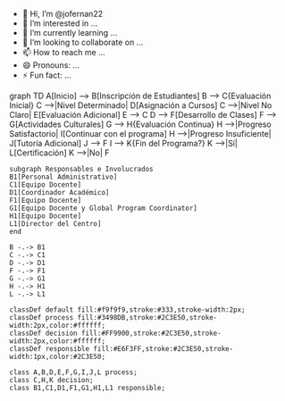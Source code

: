 - 👋 Hi, I’m @jofernan22
- 👀 I’m interested in ...
- 🌱 I’m currently learning ...
- 💞️ I’m looking to collaborate on ...
- 📫 How to reach me ...
- 😄 Pronouns: ...
- ⚡ Fun fact: ...

<!---
jofernan22/jofernan22 is a ✨ special ✨ repository because its `README.md` (this file) appears on your GitHub profile.
You can click the Preview link to take a look at your changes.
--->
graph TD
    A[Inicio] --> B[Inscripción de Estudiantes]
    B --> C{Evaluación Inicial}
    C -->|Nivel Determinado| D[Asignación a Cursos]
    C -->|Nivel No Claro| E[Evaluación Adicional]
    E --> C
    D --> F[Desarrollo de Clases]
    F --> G[Actividades Culturales]
    G --> H{Evaluación Continua}
    H -->|Progreso Satisfactorio| I[Continuar con el programa]
    H -->|Progreso Insuficiente| J[Tutoría Adicional]
    J --> F
    I --> K{Fin del Programa?}
    K -->|Sí| L[Certificación]
    K -->|No| F

    subgraph Responsables e Involucrados
    B1[Personal Administrativo]
    C1[Equipo Docente]
    D1[Coordinador Académico]
    F1[Equipo Docente]
    G1[Equipo Docente y Global Program Coordinator]
    H1[Equipo Docente]
    L1[Director del Centro]
    end

    B -.-> B1
    C -.-> C1
    D -.-> D1
    F -.-> F1
    G -.-> G1
    H -.-> H1
    L -.-> L1

    classDef default fill:#f9f9f9,stroke:#333,stroke-width:2px;
    classDef process fill:#3498DB,stroke:#2C3E50,stroke-width:2px,color:#ffffff;
    classDef decision fill:#FF9900,stroke:#2C3E50,stroke-width:2px,color:#ffffff;
    classDef responsible fill:#E6F3FF,stroke:#2C3E50,stroke-width:1px,color:#2C3E50;

    class A,B,D,E,F,G,I,J,L process;
    class C,H,K decision;
    class B1,C1,D1,F1,G1,H1,L1 responsible;

